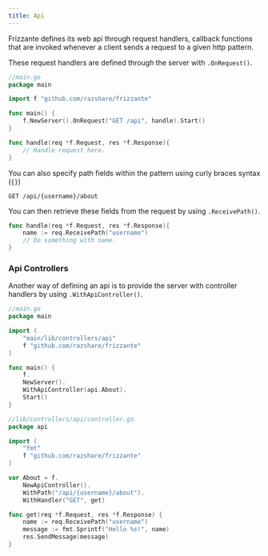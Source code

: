 ```yaml
---
title: Api
---
```


Frizzante defines its web api through request handlers,
callback functions that are invoked whenever a client sends a request
to a given http pattern.

These request handlers are defined through the server with `.OnRequest()`.

```go
//main.go
package main

import f "github.com/razshare/frizzante"

func main() {
    f.NewServer().OnRequest("GET /api", handle).Start()
}

func handle(req *f.Request, res *f.Response){
	// Handle request here.
}
```

You can also specify path fields within the pattern
using curly braces syntax (`{}`)

```http
GET /api/{username}/about
```

You can then retrieve these fields from the request by using `.ReceivePath()`.

```go
func handle(req *f.Request, res *f.Response){
	name := req.ReceivePath("username")
	// Do something with name.
}
```

### Api Controllers

Another way of defining an api is to provide 
the server with controller handlers by using `.WithApiController()`.

```go
//main.go
package main

import (
	"main/lib/controllers/api"
	f "github.com/razshare/frizzante"
)

func main() {
    f.
    NewServer().
    WithApiController(api.About).
    Start()
}
```

```go
//lib/controllers/api/controller.go
package api

import (
	"fmt"
	f "github.com/razshare/frizzante"
)

var About = f.
	NewApiController().
	WithPath("/api/{username}/about").
	WithHandler("GET", get)

func get(req *f.Request, res *f.Response) {
	name := req.ReceivePath("username")
	message := fmt.Sprintf("Hello %s!", name)
	res.SendMessage(message)
}
```